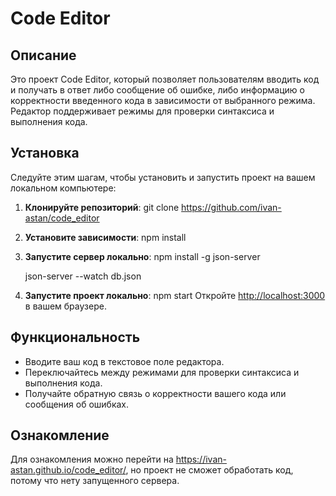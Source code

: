 # Code Editor

## Описание

Это проект Code Editor, который позволяет пользователям вводить код и получать в ответ либо сообщение об ошибке, либо информацию о корректности введенного кода в зависимости от выбранного режима. Редактор поддерживает режимы для проверки синтаксиса и выполнения кода.

## Установка

Следуйте этим шагам, чтобы установить и запустить проект на вашем локальном компьютере:

1. **Клонируйте репозиторий**:
     git clone https://github.com/ivan-astan/code_editor
2. **Установите зависимости**:
     npm install
3. **Запустите сервер локально**:
     npm install -g json-server

   
     json-server --watch db.json
5. **Запустите проект локально**:
     npm start
Откройте [http://localhost:3000](http://localhost:3000) в вашем браузере.

## Функциональность

- Вводите ваш код в текстовое поле редактора.
- Переключайтесь между режимами для проверки синтаксиса и выполнения кода.
- Получайте обратную связь о корректности вашего кода или сообщения об ошибках.

## Ознакомление
Для ознакомления можно перейти на https://ivan-astan.github.io/code_editor/, но проект не сможет обработать код, потому что нету запущенного сервера.
